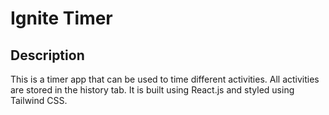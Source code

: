 # Ignite Timer

## Description

This is a timer app that can be used to time different activities. All activities are stored in the history tab. It is built using React.js and styled using Tailwind CSS.
